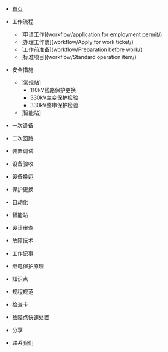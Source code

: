 - [首页](/README)

* 工作流程
	* [申请工作](workflow/application for employment permit/)
	* [办理工作票](workflow/Apply for work ticket/)
	* [工作前准备](workflow/Preparation before work/)
	* [标准项目](workflow/Standard operation item/)

* 安全措施
	* [常规站]
		* 110kV线路保护更换
		* 330kV主变保护检验
		* 330kV整串保护检验
	* [智能站]

* 一次设备

* 二次回路

* 装置调试

* 设备验收

* 设备投运

* 保护更换

* 自动化

* 智能站

* 设计审查

* 故障技术

* 工作记事

* 继电保护原理

* 知识点

* 规程规范

* 检查卡

* 故障点快速处置

* 分享

* 联系我们
